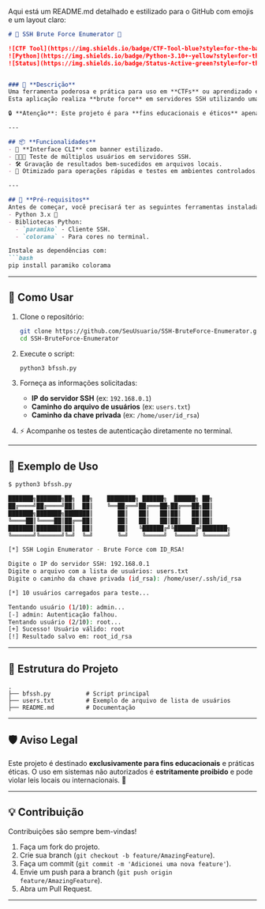 Aqui está um README.md detalhado e estilizado para o GitHub com emojis e um layout claro:

```markdown
# 🚀 SSH Brute Force Enumerator 🔑

![CTF Tool](https://img.shields.io/badge/CTF-Tool-blue?style=for-the-badge)
![Python](https://img.shields.io/badge/Python-3.10+-yellow?style=for-the-badge)
![Status](https://img.shields.io/badge/Status-Active-green?style=for-the-badge)


### 📜 **Descrição**
Uma ferramenta poderosa e prática para uso em **CTFs** ou aprendizado em segurança cibernética!  
Esta aplicação realiza **brute force** em servidores SSH utilizando uma chave privada (`id_rsa`) para identificar usuários válidos.  

🔒 **Atenção**: Este projeto é para **fins educacionais e éticos** apenas. Não use para fins maliciosos!

---

## 📦 **Funcionalidades**
- 🎨 **Interface CLI** com banner estilizado.
- 🧑‍🤝‍🧑 Teste de múltiplos usuários em servidores SSH.
- 🛠️ Gravação de resultados bem-sucedidos em arquivos locais.
- 🚀 Otimizado para operações rápidas e testes em ambientes controlados.

---

## 🎯 **Pré-requisitos**
Antes de começar, você precisará ter as seguintes ferramentas instaladas em seu sistema:
- Python 3.x 🐍
- Bibliotecas Python:
  - `paramiko` - Cliente SSH.
  - `colorama` - Para cores no terminal.

Instale as dependências com:
```bash
pip install paramiko colorama
```

---

## 🚀 **Como Usar**
1. Clone o repositório:
   ```bash
   git clone https://github.com/SeuUsuario/SSH-BruteForce-Enumerator.git
   cd SSH-BruteForce-Enumerator
   ```

2. Execute o script:
   ```bash
   python3 bfssh.py
   ```

3. Forneça as informações solicitadas:
   - **IP do servidor SSH** (ex: `192.168.0.1`)
   - **Caminho do arquivo de usuários** (ex: `users.txt`)
   - **Caminho da chave privada** (ex: `/home/user/id_rsa`)

4. ⚡ Acompanhe os testes de autenticação diretamente no terminal.

---

## 📖 **Exemplo de Uso**
```bash
$ python3 bfssh.py

███████╗███████╗██╗  ██╗    ████████╗ ██████╗  ██████╗ ██╗     
██╔════╝██╔════╝██║  ██║    ╚══██╔══╝██╔═══██╗██╔═══██╗██║     
███████╗███████╗███████║       ██║   ██║   ██║██║   ██║██║     
╚════██║╚════██║██╔══██║       ██║   ██║   ██║██║   ██║██║     
███████║███████║██║  ██║       ██║   ╚██████╔╝╚██████╔╝███████╗
╚══════╝╚══════╝╚═╝  ╚═╝       ╚═╝    ╚═════╝  ╚═════╝ ╚══════╝

[*] SSH Login Enumerator - Brute Force com ID_RSA!

Digite o IP do servidor SSH: 192.168.0.1
Digite o arquivo com a lista de usuários: users.txt
Digite o caminho da chave privada (id_rsa): /home/user/.ssh/id_rsa

[*] 10 usuários carregados para teste...

Tentando usuário (1/10): admin...
[-] admin: Autenticação falhou.
Tentando usuário (2/10): root...
[+] Sucesso! Usuário válido: root
[!] Resultado salvo em: root_id_rsa
```

---

## 📂 **Estrutura do Projeto**
```plaintext
.
├── bfssh.py          # Script principal
├── users.txt         # Exemplo de arquivo de lista de usuários
├── README.md         # Documentação
```

---

## 🛡️ **Aviso Legal**
Este projeto é destinado **exclusivamente para fins educacionais** e práticas éticas. O uso em sistemas não autorizados é **estritamente proibido** e pode violar leis locais ou internacionais. 🚨

---

## 💡 **Contribuição**
Contribuições são sempre bem-vindas!  
1. Faça um fork do projeto.
2. Crie sua branch (`git checkout -b feature/AmazingFeature`).
3. Faça um commit (`git commit -m 'Adicionei uma nova feature'`).
4. Envie um push para a branch (`git push origin feature/AmazingFeature`).
5. Abra um Pull Request.

---

